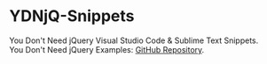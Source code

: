 # YDNjQ-Snippets
 You Don't Need jQuery Visual Studio Code & Sublime Text Snippets. <br>
 You Don't Need jQuery Examples: <a href="https://github.com/nefe/You-Dont-Need-jQuery">GitHub Repository</a>.

